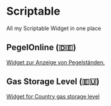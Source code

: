 # Scriptable

All my Scriptable Widget in one place 


## PegelOnline (🇩🇪)

[Widget zur Anzeige von Pegelständen.](Pegelonline/README.md)

## Gas Storage Level (🇪🇺)

[Widget for Country gas storage level](GasStorage/README.md)

